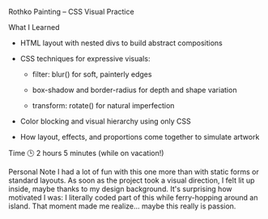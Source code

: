 Rothko Painting – CSS Visual Practice

What I Learned

- HTML layout with nested divs to build abstract compositions

- CSS techniques for expressive visuals: 

  - filter: blur() for soft, painterly edges

  - box-shadow and border-radius for depth and shape variation

  - transform: rotate() for natural imperfection

- Color blocking and visual hierarchy using only CSS

- How layout, effects, and proportions come together to simulate artwork


Time
🕒 2 hours 5 minutes (while on vacation!)

Personal Note
I had a lot of fun with this one more than with static forms or standard layouts. As soon as the project took a visual direction, I felt lit up inside, maybe thanks to my design background. It's surprising how motivated I was: I literally coded part of this while ferry-hopping around an island. That moment made me realize… maybe this really is passion.